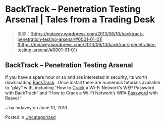 <!--yml
category: 未分类
date: 2024-05-18 06:24:01
-->

# BackTrack – Penetration Testing Arsenal | Tales from a Trading Desk

> 来源：[https://mdavey.wordpress.com/2013/06/10/backtrack-penetration-testing-arsenal/#0001-01-01](https://mdavey.wordpress.com/2013/06/10/backtrack-penetration-testing-arsenal/#0001-01-01)

## BackTrack – Penetration Testing Arsenal

If you have a spare hour or so and are interested in security, its worth downloading [BackTrack](http://www.backtrack-linux.org/).  Once install there are numerous tutorials available to “play” with, including “How to [Crack](http://lifehacker.com/5305094/how-to-crack-a-wi+fi-networks-wep-password-with-backtrack) a Wi-Fi Network’s WEP Password with BackTrack” and “How to Crack a Wi-Fi Network’s WPA [Password](http://lifehacker.com/5873407/how-to-crack-a-wi+fi-networks-wpa-password-with-reaver) with Reaver”

~ by mdavey on June 10, 2013.

Posted in [Uncategorized](https://mdavey.wordpress.com/category/uncategorized/)